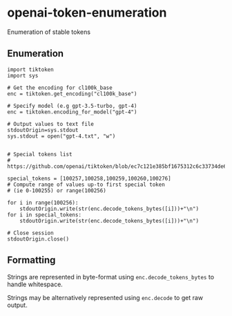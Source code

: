 # openai-token-enumeration
Enumeration of stable tokens

## Enumeration

```
import tiktoken
import sys

# Get the encoding for cl100k_base
enc = tiktoken.get_encoding("cl100k_base")

# Specify model (e.g gpt-3.5-turbo, gpt-4)
enc = tiktoken.encoding_for_model("gpt-4")

# Output values to text file
stdoutOrigin=sys.stdout 
sys.stdout = open("gpt-4.txt", "w")


# Special tokens list
# https://github.com/openai/tiktoken/blob/ec7c121e385bf1675312c6c33734de6b392890c4/tiktoken_ext/openai_public.py

special_tokens = [100257,100258,100259,100260,100276]
# Compute range of values up-to first special token
# (ie 0-100255) or range(100256)

for i in range(100256):
    stdoutOrigin.write(str(enc.decode_tokens_bytes([i]))+"\n")
for i in special_tokens:
    stdoutOrigin.write(str(enc.decode_tokens_bytes([i]))+"\n")

# Close session
stdoutOrigin.close()
```

## Formatting

Strings are represented in byte-format using `enc.decode_tokens_bytes` to handle whitespace.

Strings may be alternatively represented using `enc.decode` to get raw output.

